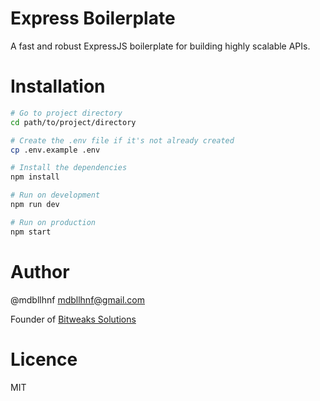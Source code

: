 # Express Boilerplate

A fast and robust ExpressJS boilerplate for building highly scalable APIs.

# Installation
```sh
# Go to project directory
cd path/to/project/directory

# Create the .env file if it's not already created
cp .env.example .env

# Install the dependencies
npm install

# Run on development
npm run dev

# Run on production
npm start
```

# Author

@mdbllhnf <mdbllhnf@gmail.com>

Founder of [Bitweaks Solutions](https://www.bitweaks.com)

# Licence

MIT